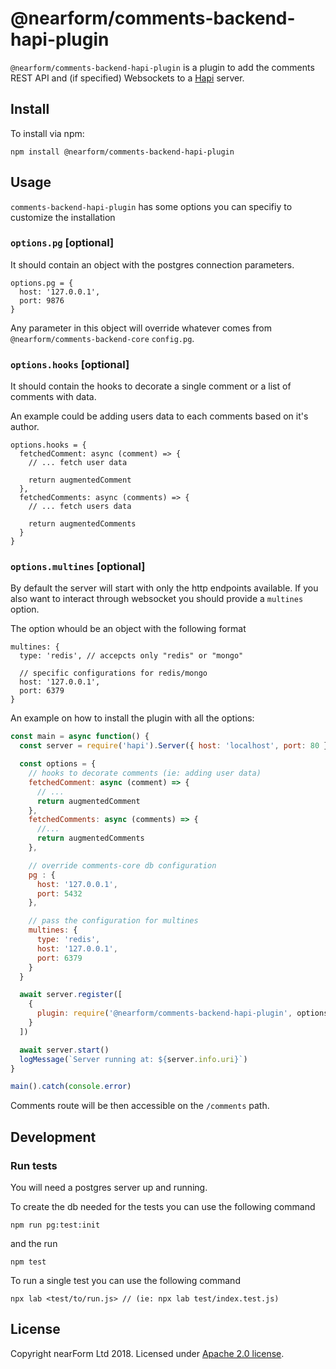 # @nearform/comments-backend-hapi-plugin

`@nearform/comments-backend-hapi-plugin` is a plugin to add the comments REST API and (if specified) Websockets to a [Hapi][hapi] server.

## Install

To install via npm:

```
npm install @nearform/comments-backend-hapi-plugin
```

## Usage

`comments-backend-hapi-plugin` has some options you can specifiy to customize the installation


### `options.pg` [optional]

It should contain an object with the postgres connection parameters.

```
options.pg = {
  host: '127.0.0.1',
  port: 9876
}
```

Any parameter in this object will override whatever comes from `@nearform/comments-backend-core` `config.pg`.

### `options.hooks` [optional]

It should contain the hooks to decorate a single comment or a list of comments with data.

An example could be adding users data to each comments based on it's author.

```
options.hooks = {
  fetchedComment: async (comment) => {
    // ... fetch user data

    return augmentedComment
  },
  fetchedComments: async (comments) => {
    // ... fetch users data

    return augmentedComments
  }
}
```

### `options.multines` [optional]

By default the server will start with only the http endpoints available. If you also want to interact through websocket you should provide a `multines` option.

The option whould be an object with the following format

```
multines: {
  type: 'redis', // accepcts only "redis" or "mongo"

  // specific configurations for redis/mongo
  host: '127.0.0.1',
  port: 6379
}
```

An example on how to install the plugin with all the options:

```javascript
const main = async function() {
  const server = require('hapi').Server({ host: 'localhost', port: 80 })

  const options = {
    // hooks to decorate comments (ie: adding user data)
    fetchedComment: async (comment) => {
      // ...
      return augmentedComment
    },
    fetchedComments: async (comments) => {
      //...
      return augmentedComments
    },

    // override comments-core db configuration
    pg : {
      host: '127.0.0.1',
      port: 5432
    },

    // pass the configuration for multines
    multines: {
      type: 'redis',
      host: '127.0.0.1',
      port: 6379
    }
  }

  await server.register([
    {
      plugin: require('@nearform/comments-backend-hapi-plugin', options)
    }
  ])

  await server.start()
  logMessage(`Server running at: ${server.info.uri}`)
}

main().catch(console.error)
```

Comments route will be then accessible on the `/comments` path.


## Development

### Run tests

You will need a postgres server up and running.

To create the db needed for the tests you can use the following command

```
npm run pg:test:init
```

and the run

```
npm test
```

To run a single test you can use the following command

```
npx lab <test/to/run.js> // (ie: npx lab test/index.test.js)
```

## License

Copyright nearForm Ltd 2018. Licensed under [Apache 2.0 license][license].

[hapi]: https://hapijs.com/
[license]: ./LICENSE.md
